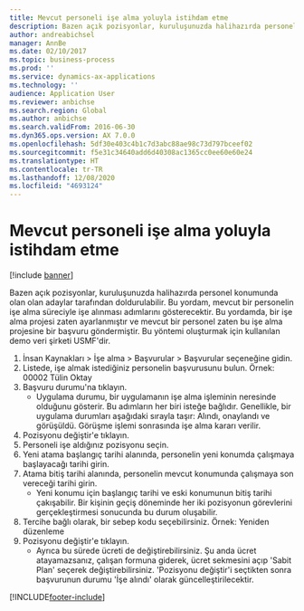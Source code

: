 ```yaml
---
title: Mevcut personeli işe alma yoluyla istihdam etme
description: Bazen açık pozisyonlar, kuruluşunuzda halihazırda personel konumunda olan olan adaylar tarafından doldurulabilir.
author: andreabichsel
manager: AnnBe
ms.date: 02/10/2017
ms.topic: business-process
ms.prod: ''
ms.service: dynamics-ax-applications
ms.technology: ''
audience: Application User
ms.reviewer: anbichse
ms.search.region: Global
ms.author: anbichse
ms.search.validFrom: 2016-06-30
ms.dyn365.ops.version: AX 7.0.0
ms.openlocfilehash: 5df30e403c4b1c7d3abc88ae98c73d797bceef02
ms.sourcegitcommit: f5e31c34640add6d40308ac1365cc0ee60e60e24
ms.translationtype: HT
ms.contentlocale: tr-TR
ms.lasthandoff: 12/08/2020
ms.locfileid: "4693124"
---
```

# <a name="hire-existing-employees-through-recruitment"></a>Mevcut personeli işe alma yoluyla istihdam etme

[!include [banner](../../includes/banner.md)]

Bazen açık pozisyonlar, kuruluşunuzda halihazırda personel konumunda olan olan adaylar tarafından doldurulabilir. Bu yordam, mevcut bir personelin işe alma süreciyle işe alınması adımlarını gösterecektir. Bu yordamda, bir işe alma projesi zaten ayarlanmıştır ve mevcut bir personel zaten bu işe alma projesine bir başvuru göndermiştir. Bu yöntemi oluşturmak için kullanılan demo veri şirketi USMF'dir.

1. İnsan Kaynakları > İşe alma > Başvurular > Başvurular seçeneğine gidin.
2. Listede, işe almak istediğiniz personelin başvurusunu bulun. Örnek: 00002 Tülin Oktay
3. Başvuru durumu'na tıklayın.
    * Uygulama durumu, bir uygulamanın işe alma işleminin neresinde olduğunu gösterir.  Bu adımların her biri isteğe bağlıdır. Genellikle, bir uygulama durumları aşağıdaki sırayla taşır: Alındı, onaylandı ve görüşüldü. Görüşme işlemi sonrasında işe alma kararı verilir.  
4. Pozisyonu değiştir'e tıklayın.
5. Personeli işe aldığınız pozisyonu seçin.
6. Yeni atama başlangıç tarihi alanında, personelin yeni konumda çalışmaya başlayacağı tarihi girin.  
7. Atama bitiş tarihi alanında, personelin mevcut konumunda çalışmaya son vereceği tarihi girin.
    * Yeni konumu için başlangıç tarihi ve eski konumunun bitiş tarihi çakışabilir. Bir kişinin geçiş döneminde her iki pozisyonun görevlerini gerçekleştirmesi sonucunda bu durum oluşabilir.  
8. Tercihe bağlı olarak, bir sebep kodu seçebilirsiniz. Örnek: Yeniden düzenleme
9. Pozisyonu değiştir'e tıklayın.
    * Ayrıca bu sürede ücreti de değiştirebilirsiniz. Şu anda ücret atayamazsanız, çalışan formuna giderek, ücret sekmesini açıp 'Sabit Plan' seçerek değiştirebilirsiniz. 'Pozisyonu değiştir'i seçtikten sonra başvurunun durumu 'İşe alındı' olarak güncelleştirilecektir.  



[!INCLUDE[footer-include](../../../../includes/footer-banner.md)]